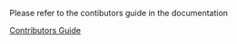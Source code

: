 Please refer to the contibutors guide in the documentation

[Contributors Guide](../../../Documentation/ForContributors/Readme.md)
